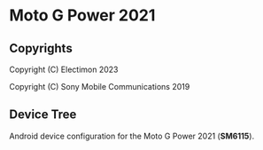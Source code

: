 Moto G Power 2021
============

## Copyrights
Copyright (C) Electimon 2023

Copyright (C) Sony Mobile Communications 2019

## Device Tree

Android device configuration for the Moto G Power 2021 (**SM6115**).
